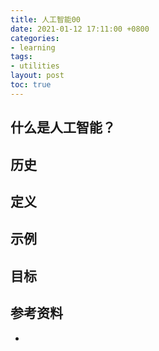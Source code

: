```yaml
---
title: 人工智能00
date: 2021-01-12 17:11:00 +0800
categories:
- learning
tags:
- utilities
layout: post
toc: true
---
```


## 什么是人工智能？


## 历史

## 定义

## 示例


## 目标


## 参考资料
- 






